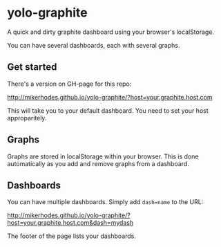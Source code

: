 yolo-graphite
=============

A quick and dirty graphite dashboard using your browser's localStorage.

You can have several dashboards, each with several graphs.

## Get started

There's a version on GH-page for this repo:

http://mikerhodes.github.io/yolo-graphite/?host=your.graphite.host.com

This will take you to your default dashboard. You need to set your host approparitely.

## Graphs

Graphs are stored in localStorage within your browser. This is done automatically
as you add and remove graphs from a dashboard.

## Dashboards

You can have multiple dashboards. Simply add `dash=name` to the URL:

http://mikerhodes.github.io/yolo-graphite/?host=your.graphite.host.com&dash=mydash

The footer of the page lists your dashboards.
